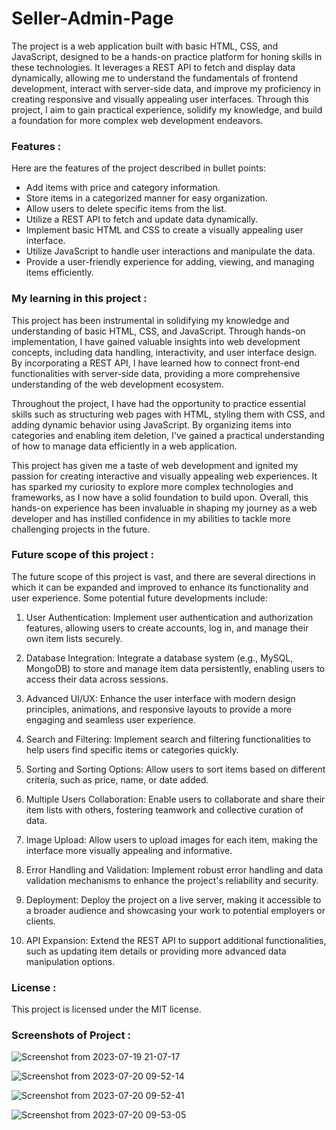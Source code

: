 # Seller-Admin-Page
The project is a web application built with basic HTML, CSS, and JavaScript, designed to be a hands-on practice platform for honing skills in these technologies. It leverages a REST API to fetch and display data dynamically, allowing me to understand the fundamentals of frontend development, interact with server-side data, and improve my proficiency in creating responsive and visually appealing user interfaces. Through this project, I aim to gain practical experience, solidify my knowledge, and build a foundation for more complex web development endeavors.

### Features :
Here are the features of the project described in bullet points:

- Add items with price and category information.
- Store items in a categorized manner for easy organization.
- Allow users to delete specific items from the list.
- Utilize a REST API to fetch and update data dynamically.
- Implement basic HTML and CSS to create a visually appealing user interface.
- Utilize JavaScript to handle user interactions and manipulate the data.
- Provide a user-friendly experience for adding, viewing, and managing items efficiently.

### My learning in this project :

This project has been instrumental in solidifying my knowledge and understanding of basic HTML, CSS, and JavaScript. Through hands-on implementation, I have gained valuable insights into web development concepts, including data handling, interactivity, and user interface design. By incorporating a REST API, I have learned how to connect front-end functionalities with server-side data, providing a more comprehensive understanding of the web development ecosystem.

Throughout the project, I have had the opportunity to practice essential skills such as structuring web pages with HTML, styling them with CSS, and adding dynamic behavior using JavaScript. By organizing items into categories and enabling item deletion, I've gained a practical understanding of how to manage data efficiently in a web application.

This project has given me a taste of web development and ignited my passion for creating interactive and visually appealing web experiences. It has sparked my curiosity to explore more complex technologies and frameworks, as I now have a solid foundation to build upon. Overall, this hands-on experience has been invaluable in shaping my journey as a web developer and has instilled confidence in my abilities to tackle more challenging projects in the future.

### Future scope of this project :

The future scope of this project is vast, and there are several directions in which it can be expanded and improved to enhance its functionality and user experience. Some potential future developments include:

1. User Authentication: Implement user authentication and authorization features, allowing users to create accounts, log in, and manage their own item lists securely.

2. Database Integration: Integrate a database system (e.g., MySQL, MongoDB) to store and manage item data persistently, enabling users to access their data across sessions.

3. Advanced UI/UX: Enhance the user interface with modern design principles, animations, and responsive layouts to provide a more engaging and seamless user experience.

4. Search and Filtering: Implement search and filtering functionalities to help users find specific items or categories quickly.

5. Sorting and Sorting Options: Allow users to sort items based on different criteria, such as price, name, or date added.

6. Multiple Users Collaboration: Enable users to collaborate and share their item lists with others, fostering teamwork and collective curation of data.

7. Image Upload: Allow users to upload images for each item, making the interface more visually appealing and informative.

8. Error Handling and Validation: Implement robust error handling and data validation mechanisms to enhance the project's reliability and security.

9. Deployment: Deploy the project on a live server, making it accessible to a broader audience and showcasing your work to potential employers or clients.

10. API Expansion: Extend the REST API to support additional functionalities, such as updating item details or providing more advanced data manipulation options.

### License :

This project is licensed under the MIT license.

### Screenshots of Project :

![Screenshot from 2023-07-19 21-07-17](https://github.com/chandrasahi10/Seller-Admin-Page/assets/66238180/43465d3c-31b6-4798-9b64-816ddcf22bba)

![Screenshot from 2023-07-20 09-52-14](https://github.com/chandrasahi10/Seller-Admin-Page/assets/66238180/572f7116-22c7-4cbe-8fd8-74117561c563)

![Screenshot from 2023-07-20 09-52-41](https://github.com/chandrasahi10/Seller-Admin-Page/assets/66238180/d5ec67b1-934e-456e-9583-074a3bae0a58)

![Screenshot from 2023-07-20 09-53-05](https://github.com/chandrasahi10/Seller-Admin-Page/assets/66238180/35f2fba6-09a1-40b0-9ab0-92d949043629)
